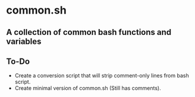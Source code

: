 # common.sh
A collection of common bash functions and variables
---

## To-Do
 - Create a conversion script that will strip comment-only lines from bash script.
 - Create minimal version of common.sh (Still has comments).